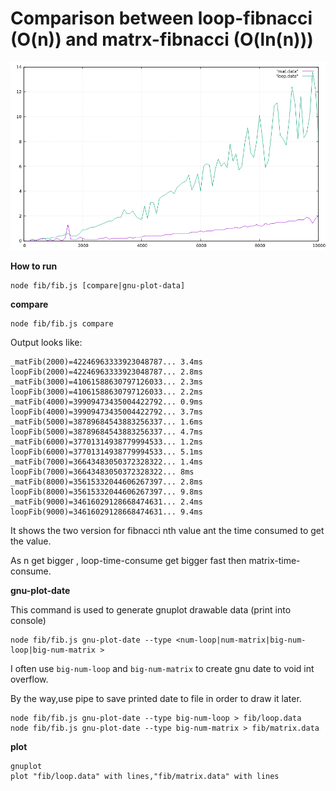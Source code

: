 # Comparison between loop-fibnacci (O(n)) and matrx-fibnacci (O(ln(n)))

![img](./graph.png)

**How to run**
```
node fib/fib.js [compare|gnu-plot-data]
```

**compare**
```
node fib/fib.js compare
```
Output looks like:
```
_matFib(2000)=42246963333923048787... 3.4ms
loopFib(2000)=42246963333923048787... 2.8ms
_matFib(3000)=41061588630797126033... 2.3ms
loopFib(3000)=41061588630797126033... 2.2ms
_matFib(4000)=39909473435004422792... 0.9ms
loopFib(4000)=39909473435004422792... 3.7ms
_matFib(5000)=38789684543883256337... 1.6ms
loopFib(5000)=38789684543883256337... 4.7ms
_matFib(6000)=37701314938779994533... 1.2ms
loopFib(6000)=37701314938779994533... 5.1ms
_matFib(7000)=36643483050372328322... 1.4ms
loopFib(7000)=36643483050372328322... 8ms
_matFib(8000)=35615332044606267397... 2.8ms
loopFib(8000)=35615332044606267397... 9.8ms
_matFib(9000)=34616029128668474631... 2.4ms
loopFib(9000)=34616029128668474631... 9.4ms

```
It shows the two version for fibnacci nth value ant the time consumed to get the value.

As n get bigger , loop-time-consume get bigger fast then matrix-time-consume.

**gnu-plot-date**

This command is used to generate gnuplot drawable data (print into console)
```
node fib/fib.js gnu-plot-date --type <num-loop|num-matrix|big-num-loop|big-num-matrix >
```

I often use `big-num-loop` and `big-num-matrix` to create gnu date to void int overflow.

By the way,use pipe to save printed date to file in order to draw it later.
```
node fib/fib.js gnu-plot-date --type big-num-loop > fib/loop.data
node fib/fib.js gnu-plot-date --type big-num-matrix > fib/matrix.data
```

**plot**
```
gnuplot
plot "fib/loop.data" with lines,"fib/matrix.data" with lines
```